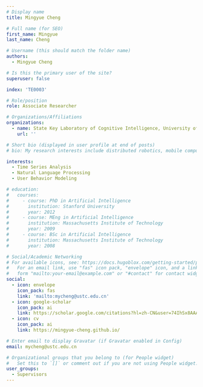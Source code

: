 ```yaml
---
# Display name
title: Mingyue Cheng

# Full name (for SEO)
first_name: Mingyue
last_name: Cheng

# Username (this should match the folder name)
authors:
  - Mingyue Cheng

# Is this the primary user of the site?
superuser: false

index: 'TE0003'

# Role/position
role: Associate Researcher

# Organizations/Affiliations
organizations:
  - name: State Key Laboratory of Cognitive Intelligence, University of Science and Technology of China
    url: ''

# Short bio (displayed in user profile at end of posts)
# bio: My research interests include distributed robotics, mobile computing and programmable matter.

interests:
  - Time Series Analysis
  - Natural Language Processing
  - User Behavior Modeling

# education:
#   courses:
#     - course: PhD in Artificial Intelligence
#       institution: Stanford University
#       year: 2012
#     - course: MEng in Artificial Intelligence
#       institution: Massachusetts Institute of Technology
#       year: 2009
#     - course: BSc in Artificial Intelligence
#       institution: Massachusetts Institute of Technology
#       year: 2008

# Social/Academic Networking
# For available icons, see: https://docs.hugoblox.com/getting-started/page-builder/#icons
#   For an email link, use "fas" icon pack, "envelope" icon, and a link in the
#   form "mailto:your-email@example.com" or "#contact" for contact widget.
social:
  - icon: envelope
    icon_pack: fas
    link: 'mailto:mycheng@ustc.edu.cn'
  - icon: google-scholar
    icon_pack: ai
    link: https://scholar.google.com/citations?hl=zh-CN&user=74IhSx8AAAAJ
  - icon: cv
    icon_pack: ai
    link: https://mingyue-cheng.github.io/

# Enter email to display Gravatar (if Gravatar enabled in Config)
email: mycheng@ustc.edu.cn

# Organizational groups that you belong to (for People widget)
#   Set this to `[]` or comment out if you are not using People widget.
user_groups:
  - Supervisors
---
```


